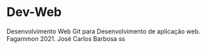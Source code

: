 # Dev-Web
Desenvolvimento Web
Git para Desenvolvimento de aplicação web.
Fagammon 2021.
José Carlos Barbosa
ss